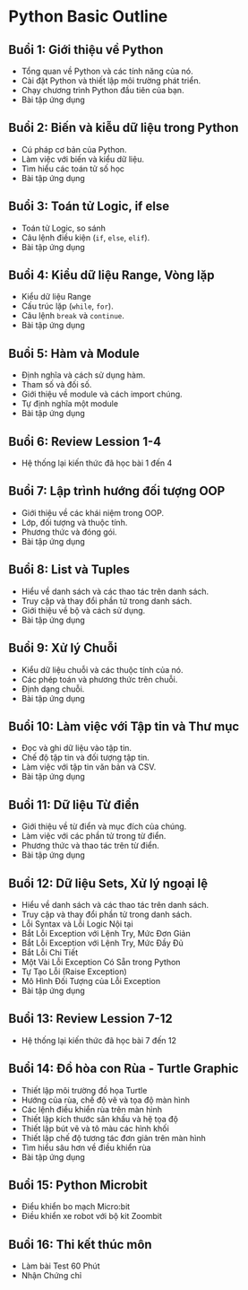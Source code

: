 # Python Basic Outline

## Buổi 1: Giới thiệu về Python

- Tổng quan về Python và các tính năng của nó.
- Cài đặt Python và thiết lập môi trường phát triển.
- Chạy chương trình Python đầu tiên của bạn.
- Bài tập ứng dụng

## Buổi 2: Biến và kiễu dữ liệu trong Python

- Cú pháp cơ bản của Python.
- Làm việc với biến và kiểu dữ liệu.
- Tìm hiểu các toán tử số học
- Bài tập ứng dụng

## Buổi 3: Toán tử Logic, if else

- Toán tử Logic, so sánh
- Câu lệnh điều kiện (`if`, `else`, `elif`).
- Bài tập ứng dụng

## Buổi 4: Kiểu dữ liệu Range,  Vòng lặp

- Kiểu dữ liệu Range
- Cấu trúc lặp (`while`, `for`).
- Câu lệnh `break` và `continue`.
- Bài tập ứng dụng

## Buổi 5: Hàm và Module

- Định nghĩa và cách sử dụng hàm.
- Tham số và đối số.
- Giới thiệu về module và cách import chúng.
- Tự định nghĩa một module
- Bài tập ứng dụng

## Buổi 6: Review Lession 1-4

- Hệ thống lại kiến thức đã học bài 1 đến 4

## Buổi 7: Lập trình hướng đối tượng OOP

- Giới thiệu về các khái niệm trong OOP.
- Lớp, đối tượng và thuộc tính.
- Phương thức và đóng gói.
- Bài tập ứng dụng

## Buổi 8: List và Tuples

- Hiểu về danh sách và các thao tác trên danh sách.
- Truy cập và thay đổi phần tử trong danh sách.
- Giới thiệu về bộ và cách sử dụng.
- Bài tập ứng dụng

## Buổi 9: Xử lý Chuỗi

- Kiểu dữ liệu chuỗi và các thuộc tính của nó.
- Các phép toán và phương thức trên chuỗi.
- Định dạng chuỗi.
- Bài tập ứng dụng

## Buổi 10: Làm việc với Tập tin và Thư mục

- Đọc và ghi dữ liệu vào tập tin.
- Chế độ tập tin và đối tượng tập tin.
- Làm việc với tập tin văn bản và CSV.
- Bài tập ứng dụng

## Buổi 11: Dữ liệu Từ điển

- Giới thiệu về từ điển và mục đích của chúng.
- Làm việc với các phần tử trong từ điển.
- Phương thức và thao tác trên từ điển.
- Bài tập ứng dụng

## Buổi 12: Dữ liệu Sets, Xử lý ngoại lệ

- Hiểu về danh sách và các thao tác trên danh sách.
- Truy cập và thay đổi phần tử trong danh sách.
- Lỗi Syntax và Lỗi Logic Nội tại
- Bắt Lỗi Exception với Lệnh Try, Mức Đơn Giản
- Bắt Lỗi Exception với Lệnh Try, Mức Đầy Đủ
- Bắt Lỗi Chi Tiết
- Một Vài Lỗi Exception Có Sẵn trong Python
- Tự Tạo Lỗi (Raise Exception)
- Mô Hình Đối Tượng của Lỗi Exception
- Bài tập ứng dụng


## Buổi 13: Review Lession 7-12

- Hệ thống lại kiến thức đã học bài 7 đến 12

## Buổi 14: Đồ hòa con Rùa - Turtle Graphic

- Thiết lập môi trường đồ họa Turtle
- Hướng của rùa, chế độ vẽ và tọa độ màn hình
- Các lệnh điều khiển rùa trên màn hình
- Thiết lập kích thước sân khấu và hệ tọa độ
- Thiết lập bút vẽ và tô màu các hình khối
- Thiết lập chế độ tương tác đơn giản trên màn hình
- Tìm hiểu sâu hơn về điều khiển rùa
- Bài tập ứng dụng

## Buổi 15: Python Microbit

- Điểu khiển bo mạch Micro:bit
- Điều khiển xe robot với bộ kit Zoombit

## Buổi 16: Thi kết thúc môn

- Làm bài Test 60 Phút
- Nhận Chứng chỉ


